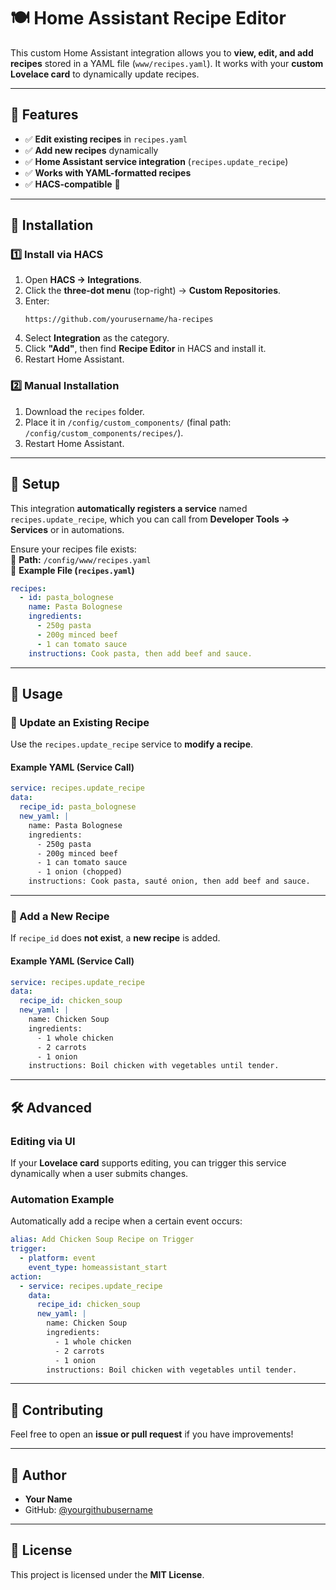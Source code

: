 # 🍽️ Home Assistant Recipe Editor

This custom Home Assistant integration allows you to **view, edit, and add recipes** stored in a YAML file (`www/recipes.yaml`). It works with your **custom Lovelace card** to dynamically update recipes.

---

## 🚀 Features
- ✅ **Edit existing recipes** in `recipes.yaml`
- ✅ **Add new recipes** dynamically
- ✅ **Home Assistant service integration** (`recipes.update_recipe`)
- ✅ **Works with YAML-formatted recipes**
- ✅ **HACS-compatible** 🎉

---

## 💂️ Installation

### **1️⃣ Install via HACS**
1. Open **HACS → Integrations**.
2. Click the **three-dot menu** (top-right) → **Custom Repositories**.
3. Enter:
   ```
   https://github.com/yourusername/ha-recipes
   ```
4. Select **Integration** as the category.
5. Click **"Add"**, then find **Recipe Editor** in HACS and install it.
6. Restart Home Assistant.

### **2️⃣ Manual Installation**
1. Download the `recipes` folder.
2. Place it in `/config/custom_components/` (final path: `/config/custom_components/recipes/`).
3. Restart Home Assistant.

---

## 🔧 Setup
This integration **automatically registers a service** named `recipes.update_recipe`, which you can call from **Developer Tools → Services** or in automations.

Ensure your recipes file exists:  
📂 **Path:** `/config/www/recipes.yaml`  
📄 **Example File (`recipes.yaml`)**
```yaml
recipes:
  - id: pasta_bolognese
    name: Pasta Bolognese
    ingredients:
      - 250g pasta
      - 200g minced beef
      - 1 can tomato sauce
    instructions: Cook pasta, then add beef and sauce.
```

---

## 📌 Usage

### **📌 Update an Existing Recipe**
Use the `recipes.update_recipe` service to **modify a recipe**.

#### **Example YAML (Service Call)**
```yaml
service: recipes.update_recipe
data:
  recipe_id: pasta_bolognese
  new_yaml: |
    name: Pasta Bolognese
    ingredients:
      - 250g pasta
      - 200g minced beef
      - 1 can tomato sauce
      - 1 onion (chopped)
    instructions: Cook pasta, sauté onion, then add beef and sauce.
```

---

### **📌 Add a New Recipe**
If `recipe_id` does **not exist**, a **new recipe** is added.

#### **Example YAML (Service Call)**
```yaml
service: recipes.update_recipe
data:
  recipe_id: chicken_soup
  new_yaml: |
    name: Chicken Soup
    ingredients:
      - 1 whole chicken
      - 2 carrots
      - 1 onion
    instructions: Boil chicken with vegetables until tender.
```

---

## 🛠️ Advanced
### **Editing via UI**
If your **Lovelace card** supports editing, you can trigger this service dynamically when a user submits changes.

### **Automation Example**
Automatically add a recipe when a certain event occurs:
```yaml
alias: Add Chicken Soup Recipe on Trigger
trigger:
  - platform: event
    event_type: homeassistant_start
action:
  - service: recipes.update_recipe
    data:
      recipe_id: chicken_soup
      new_yaml: |
        name: Chicken Soup
        ingredients:
          - 1 whole chicken
          - 2 carrots
          - 1 onion
        instructions: Boil chicken with vegetables until tender.
```

---

## 📢 Contributing
Feel free to open an **issue or pull request** if you have improvements!

---

## 👤 Author
- **Your Name**
- GitHub: [@yourgithubusername](https://github.com/yourgithubusername)

---

## 📝 License
This project is licensed under the **MIT License**.

